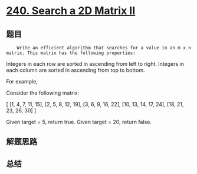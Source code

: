 # [240. Search a 2D Matrix II](https://leetcode.com/problems/search-a-2d-matrix-ii/)

## 题目

        Write an efficient algorithm that searches for a value in an m x n matrix. This matrix has the following properties:



Integers in each row are sorted in ascending from left to right.
Integers in each column are sorted in ascending from top to bottom.




For example,

Consider the following matrix:

[
  [1,   4,  7, 11, 15],
  [2,   5,  8, 12, 19],
  [3,   6,  9, 16, 22],
  [10, 13, 14, 17, 24],
  [18, 21, 23, 26, 30]
]


Given target = 5, return true.
Given target = 20, return false.
      

## 解题思路


## 总结


